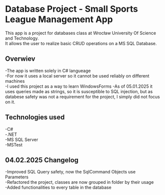# Database Project - Small Sports League Management App  

This app is a project for databases class at Wrocław University Of Science and Technology.  
It allows the user to realize basic CRUD operations on a MS SQL Database.  

## Overwiev  
  -The app is written solely in C# langueage  
  -For now it uses a local server so it cannot be used reliably on different machines  
  -I used this project as a way to learn WindowsForms
  -As of 05.01.2025 it uses queries made as strings, so it is susceptible to SQL injection, but as databese safety was not a requirement for the project, I simply did not focus on it.    

## Technologies used  
  -C#  
  -.NET  
  -MS SQL Server  
  -MSTest  

## 04.02.2025 Changelog
  -Improved SQL Query safety, now the SqlCommand Objects use Parameters  
  -Refactored the project, classes are now grouped in folder by their usage  
  -Added functionalities to every table in the database
 
